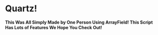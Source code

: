 # Quartz!
**This Was All Simply Made by One Person Using ArrayField! This Script Has Lots of Features We Hope You Check Out!**
